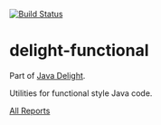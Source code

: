 [![Build Status](https://travis-ci.org/javadelight/delight-functional.svg)](https://travis-ci.org/javadelight/delight-functional)

delight-functional
======

Part of [Java Delight](https://github.com/javadelight/delight-main#java-delight-suite).

Utilities for functional style Java code.

[All Reports](http://modules.appjangle.com/delight-functional/latest/project-reports.html)